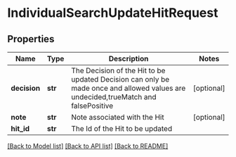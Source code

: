# IndividualSearchUpdateHitRequest

## Properties
Name | Type | Description | Notes
------------ | ------------- | ------------- | -------------
**decision** | **str** | The Decision of the Hit to be updated  Decision can only be made once and allowed values are undecided,trueMatch and falsePositive | [optional] 
**note** | **str** | Note associated with the Hit | [optional] 
**hit_id** | **str** | The Id of the Hit to be updated | 

[[Back to Model list]](../README.md#documentation-for-models) [[Back to API list]](../README.md#documentation-for-api-endpoints) [[Back to README]](../README.md)

